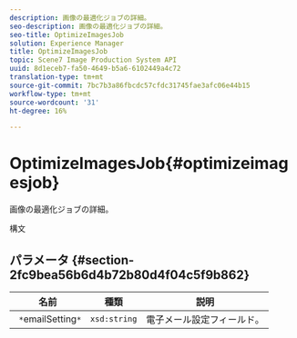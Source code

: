 ```yaml
---
description: 画像の最適化ジョブの詳細。
seo-description: 画像の最適化ジョブの詳細。
seo-title: OptimizeImagesJob
solution: Experience Manager
title: OptimizeImagesJob
topic: Scene7 Image Production System API
uuid: 8d1eceb7-fa50-4649-b5a6-6102449a4c72
translation-type: tm+mt
source-git-commit: 7bc7b3a86fbcdc57cfdc31745fae3afc06e44b15
workflow-type: tm+mt
source-wordcount: '31'
ht-degree: 16%

---
```



# OptimizeImagesJob{#optimizeimagesjob}

画像の最適化ジョブの詳細。

構文

## パラメータ {#section-2fc9bea56b6d4b72b80d4f04c5f9b862}

| 名前 | 種類 | 説明 |
|---|---|---|
| ` *`emailSetting`*` | `xsd:string` | 電子メール設定フィールド。 |

